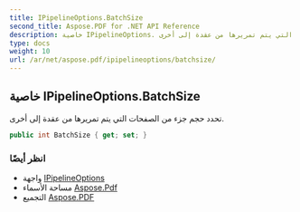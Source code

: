 ```yaml
---
title: IPipelineOptions.BatchSize
second_title: Aspose.PDF for .NET API Reference
description: خاصية IPipelineOptions. تحدد حجم جزء من الصفحات التي يتم تمريرها من عقدة إلى أخرى
type: docs
weight: 10
url: /ar/net/aspose.pdf/ipipelineoptions/batchsize/
---
```

## خاصية IPipelineOptions.BatchSize

تحدد حجم جزء من الصفحات التي يتم تمريرها من عقدة إلى أخرى.

```csharp
public int BatchSize { get; set; }
```

### انظر أيضًا

* واجهة [IPipelineOptions](../)
* مساحة الأسماء [Aspose.Pdf](../../../aspose.pdf/)
* التجميع [Aspose.PDF](../../../)